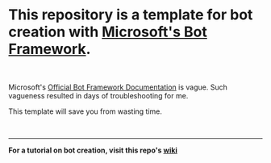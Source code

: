 # This repository is a template for bot creation with [Microsoft's Bot Framework](https://dev.botframework.com/).

<br>

Microsoft's [Official Bot Framework Documentation](https://docs.botframework.com/en-us/) is vague. Such vagueness resulted in days of troubleshooting for me.

This template will save you from wasting time.


<br>
<hr>



**For a tutorial on bot creation, visit this repo's [wiki](https://github.com/antonparas/basicbot/wiki)**
